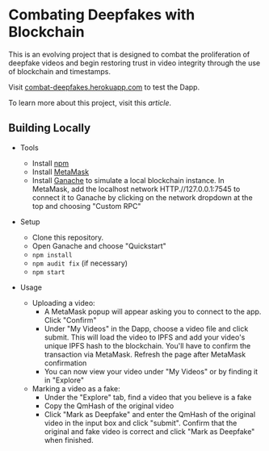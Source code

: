 # Combating Deepfakes with Blockchain

This is an evolving project that is designed to combat the proliferation of deepfake videos and begin restoring trust in video integrity through the use of blockchain and timestamps. 

Visit [combat-deepfakes.herokuapp.com](https://combat-deepfakes.herokuapp.com/) to test the Dapp. 

To learn more about this project, visit this *article*. 

## Building Locally

- Tools
	- Install [npm](https://nodejs.org/en/download/)
	- Install [MetaMask](https://metamask.io/)
	- Install [Ganache](https://www.trufflesuite.com/ganache) to simulate a local blockchain instance. In MetaMask, add the localhost network HTTP.//127.0.0.1:7545 to connect it to Ganache by clicking on the network dropdown at the top and choosing "Custom RPC"

- Setup
	- Clone this repository. 
	- Open Ganache and choose "Quickstart"
	- `npm install`
	- `npm audit fix` (if necessary)
	- `npm start`

- Usage
	- Uploading a video: 
		- A MetaMask popup will appear asking you to connect to the app. Click "Confirm"
		- Under "My Videos" in the Dapp, choose a video file and click submit. This will load the video to IPFS and add your video's unique IPFS hash to the blockchain. You'll have to confirm the transaction via MetaMask. Refresh the page after MetaMask confirmation
		- You can now view your video under "My Videos" or by finding it in "Explore"
	- Marking a video as a fake: 
		- Under the "Explore" tab, find a video that you believe is a fake
		- Copy the QmHash of the original video
		- Click "Mark as Deepfake" and enter the QmHash of the original video in the input box and click "submit". Confirm that the original and fake video is correct and click "Mark as Deepfake" when finished. 


